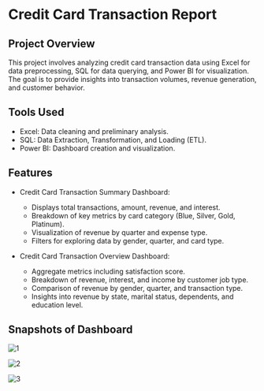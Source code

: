 # Credit Card Transaction Report 

## Project Overview

This project involves analyzing credit card transaction data using Excel for data preprocessing, SQL for data querying, and Power BI for visualization. 
The goal is to provide insights into transaction volumes, revenue generation, and customer behavior.

## Tools Used
- Excel: Data cleaning and preliminary analysis.
- SQL: Data Extraction, Transformation, and Loading (ETL).
- Power BI: Dashboard creation and visualization.

## Features
- Credit Card Transaction Summary Dashboard:
  - Displays total transactions, amount, revenue, and interest.
  - Breakdown of key metrics by card category (Blue, Silver, Gold, Platinum).
  - Visualization of revenue by quarter and expense type.
  - Filters for exploring data by gender, quarter, and card type.

- Credit Card Transaction Overview Dashboard:
  - Aggregate metrics including satisfaction score.
  - Breakdown of revenue, interest, and income by customer job type.
  - Comparison of revenue by gender, quarter, and transaction type.
  - Insights into revenue by state, marital status, dependents, and education level.

## Snapshots of Dashboard
![1](https://github.com/user-attachments/assets/590f03cb-f142-4ff8-8528-3e35fa10fc77)

![2](https://github.com/user-attachments/assets/aed8b6d8-208b-4c2f-9f3a-89345e88b2a0)

![3](https://github.com/user-attachments/assets/716c809b-66ca-457b-ad6d-f9774f848cf5)

